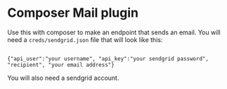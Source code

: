 Composer Mail plugin
====================

Use this with composer to make an endpoint that sends an email. You will need a `creds/sendgrid.json` file that will look like this:

```

{"api_user":"your username", "api_key":"your sendgrid password", "recipient", "your email address"}

```

You will also need a sendgrid account.
